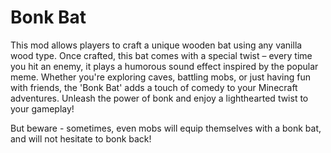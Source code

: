 # Bonk Bat

This mod allows players to craft a unique wooden bat using any vanilla wood type. Once crafted, this bat comes with a special twist – every time you hit an enemy, it plays a humorous sound effect inspired by the popular meme. Whether you're exploring caves, battling mobs, or just having fun with friends, the 'Bonk Bat' adds a touch of comedy to your Minecraft adventures. Unleash the power of bonk and enjoy a lighthearted twist to your gameplay!

But beware - sometimes, even mobs will equip themselves with a bonk bat, and will not hesitate to bonk back!
